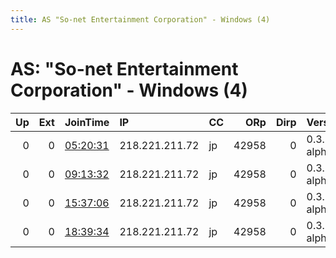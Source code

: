 ```yaml
---
title: AS "So-net Entertainment Corporation" - Windows (4)
---
```


# AS: "So-net Entertainment Corporation" - Windows (4)

|   Up |   Ext | JoinTime                                                                                            | IP             | CC   |   ORp |   Dirp | Version       | Contact   | Nickname   |   eFamMembers |
|-----:|------:|:----------------------------------------------------------------------------------------------------|:---------------|:-----|------:|-------:|:--------------|:----------|:-----------|--------------:|
|    0 |     0 | [05:20:31](https://metrics.torproject.org/rs.html#details/C7A53A072E2C7FBD9194A0D81DE425C5ED882FBF) | 218.221.211.72 | jp   | 42958 |      0 | 0.3.5.3-alpha | None      | default    |             1 |
|    0 |     0 | [09:13:32](https://metrics.torproject.org/rs.html#details/0B573FE211EE3EA0C368A68A43A839172F686956) | 218.221.211.72 | jp   | 42958 |      0 | 0.3.5.3-alpha | None      | default    |             1 |
|    0 |     0 | [15:37:06](https://metrics.torproject.org/rs.html#details/C362B134160AFDE2B3BC7BF9D4C5F657652DA626) | 218.221.211.72 | jp   | 42958 |      0 | 0.3.5.3-alpha | None      | default    |             1 |
|    0 |     0 | [18:39:34](https://metrics.torproject.org/rs.html#details/9A6E393B5BCEE1F91FD4088B96F4DE0E62BF8476) | 218.221.211.72 | jp   | 42958 |      0 | 0.3.5.3-alpha | None      | default    |             1 |
